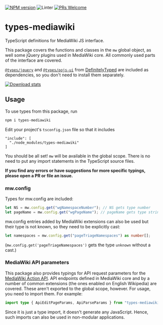 [![NPM version](https://img.shields.io/npm/v/types-mediawiki.svg)](https://www.npmjs.com/package/types-mediawiki)
![Linter](https://github.com/wikimedia-gadgets/types-mediawiki/workflows/Lint/badge.svg)
[![PRs Welcome](https://img.shields.io/badge/PRs-welcome-brightgreen.svg?style=flat-square)](http://makeapullrequest.com)

# types-mediawiki

TypeScript definitions for MediaWiki JS interface.

This package covers the functions and classes in the `mw` global object, as well some jQuery plugins used in MediaWiki core. All commonly used parts of the interface are covered.

[`@types/jquery`](https://www.npmjs.com/package/@types/jquery) and [`@types/oojs-ui`](https://www.npmjs.com/package/@types/oojs-ui) from [DefinitelyTyped](https://github.com/DefinitelyTyped/DefinitelyTyped) are included as dependencies, so you don't need to install them separately.

[![Download stats](https://nodei.co/npm/types-mediawiki.png?downloads=true&downloadRank=true)](https://nodei.co/npm/types-mediawiki/)

## Usage

To use types from this package, run

```bash
npm i types-mediawiki
```

Edit your project's `tsconfig.json` file so that it includes

```
"include": [
  "./node_modules/types-mediawiki"
]
```

You should be all set! `mw` will be available in the global scope. There is no need to put any import statements in the TypeScript source files. 

**If you find any errors or have suggestions for more specific typings, please open a PR or file an issue.**

### mw.config

Types for mw.config are included:

```ts
let NS = mw.config.get("wgNamespaceNumber"); // NS gets type number
let pageName = mw.config.get("wgPageName"); // pageName gets type string
```

mw.config entries added by MediaWiki extensions can also be used but their type is not known, so they need to be explicitly cast:

```ts
let namespaces = mw.config.get("pageTriageNamespaces") as number[];
```

(`mw.config.get('pageTriageNamespaces')` gets the type `unknown` without a cast.)

### MediaWiki API parameters

This package also provides typings for API request parameters for the [MediaWiki Action API](https://www.mediawiki.org/wiki/API:Main_page). API endpoints defined in MediaWiki core and by a number of common extensions (the ones enabled on English Wikipedia) are covered. These aren't exported to the global scope, however. For usage, you need to import them. For example:

```ts
import type { ApiEditPageParams, ApiParseParams } from "types-mediawiki/api_params";
```

Since it is just a type import, it doesn't generate any JavaScript. Hence, such imports can also be used in non-modular applications.

